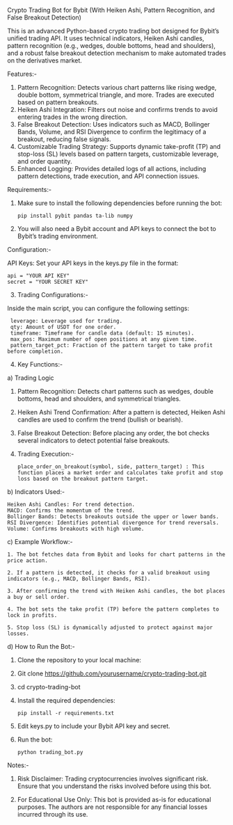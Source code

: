 Crypto Trading Bot for Bybit (With Heiken Ashi, Pattern Recognition, and False Breakout Detection)

This is an advanced Python-based crypto trading bot designed for Bybit’s unified trading API. It uses technical indicators, Heiken Ashi candles, pattern recognition (e.g., wedges, double bottoms, head and shoulders), and a robust false breakout detection mechanism to make automated trades on the derivatives market.

Features:-

1. Pattern Recognition: Detects various chart patterns like rising wedge, double bottom, symmetrical triangle, and more. Trades are executed based on pattern breakouts.
2. Heiken Ashi Integration: Filters out noise and confirms trends to avoid entering trades in the wrong direction.
3. False Breakout Detection: Uses indicators such as MACD, Bollinger Bands, Volume, and RSI Divergence to confirm the legitimacy of a breakout, reducing false signals.
4. Customizable Trading Strategy: Supports dynamic take-profit (TP) and stop-loss (SL) levels based on pattern targets, customizable leverage, and order quantity.
5. Enhanced Logging: Provides detailed logs of all actions, including pattern detections, trade execution, and API connection issues.

Requirements:-

1. Make sure to install the following dependencies before running the bot:

       pip install pybit pandas ta-lib numpy

2. You will also need a Bybit account and API keys to connect the bot to Bybit’s trading environment.

Configuration:-

API Keys: Set your API keys in the keys.py file in the format:

    api = "YOUR API KEY"
    secret = "YOUR SECRET KEY"


3. Trading Configurations:-

Inside the main script, you can configure the following settings:

     leverage: Leverage used for trading.
     qty: Amount of USDT for one order.
     timeframe: Timeframe for candle data (default: 15 minutes). 
     max_pos: Maximum number of open positions at any given time.
     pattern_target_pct: Fraction of the pattern target to take profit before completion.

4. Key Functions:-

a) Trading Logic

1. Pattern Recognition: Detects chart patterns such as wedges, double bottoms, head and shoulders, and symmetrical triangles.
2. Heiken Ashi Trend Confirmation: After a pattern is detected, Heiken Ashi candles are used to confirm the trend (bullish or bearish).
3. False Breakout Detection: Before placing any order, the bot checks several indicators to detect potential false breakouts.

5. Trading Execution:-

       place_order_on_breakout(symbol, side, pattern_target) : This function places a market order and calculates take profit and stop loss based on the breakout pattern target.

b) Indicators Used:-

	Heiken Ashi Candles: For trend detection.
	MACD: Confirms the momentum of the trend.
	Bollinger Bands: Detects breakouts outside the upper or lower bands.
	RSI Divergence: Identifies potential divergence for trend reversals.
	Volume: Confirms breakouts with high volume.

c) Example Workflow:-

	1. The bot fetches data from Bybit and looks for chart patterns in the price action.
 
	2. If a pattern is detected, it checks for a valid breakout using indicators (e.g., MACD, Bollinger Bands, RSI).
 
	3. After confirming the trend with Heiken Ashi candles, the bot places a buy or sell order.
 
	4. The bot sets the take profit (TP) before the pattern completes to lock in profits.
 
	5. Stop loss (SL) is dynamically adjusted to protect against major losses.

d) How to Run the Bot:-

1. Clone the repository to your local machine:
2. Git clone https://github.com/yourusername/crypto-trading-bot.git
3. cd crypto-trading-bot
4. Install the required dependencies:

       pip install -r requirements.txt


5. Edit keys.py to include your Bybit API key and secret.
6. Run the bot:

       python trading_bot.py


Notes:-

1. Risk Disclaimer: Trading cryptocurrencies involves significant risk. Ensure that you understand the risks involved before using this bot.

2. For Educational Use Only: This bot is provided as-is for educational purposes. The authors are not responsible for any financial losses incurred through its use.
